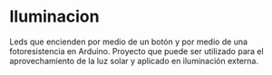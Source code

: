 # Iluminacion
Leds que encienden por medio de un botón y por medio de una fotoresistencia en Arduino. Proyecto que puede ser utilizado para el aprovechamiento de la luz solar y aplicado en iluminación externa.
